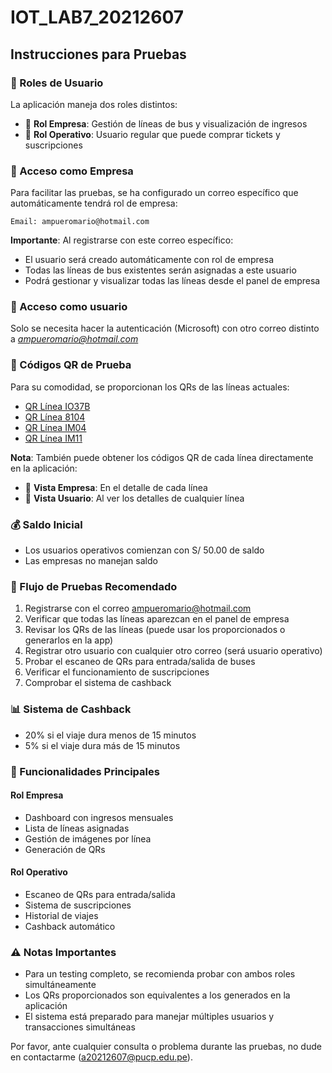 # IOT_LAB7_20212607

## Instrucciones para Pruebas

### 📱 Roles de Usuario

La aplicación maneja dos roles distintos:
- 🚌 **Rol Empresa**: Gestión de líneas de bus y visualización de ingresos
- 👤 **Rol Operativo**: Usuario regular que puede comprar tickets y suscripciones

### 🔑 Acceso como Empresa

Para facilitar las pruebas, se ha configurado un correo específico que automáticamente tendrá rol de empresa:

```
Email: ampueromario@hotmail.com
```

**Importante**: Al registrarse con este correo específico:
- El usuario será creado automáticamente con rol de empresa
- Todas las líneas de bus existentes serán asignadas a este usuario
- Podrá gestionar y visualizar todas las líneas desde el panel de empresa

### 🔑 Acceso como usuario

Solo se necesita hacer la autenticación (Microsoft) con otro correo distinto a *ampueromario@hotmail.com*


### 🎫 Códigos QR de Prueba

Para su comodidad, se proporcionan los QRs de las líneas actuales:
- [QR Línea IO37B](QRs/IO37B.jpg)
- [QR Línea 8104](QRs/8104.jpg)
- [QR Línea IM04](QRs/IM04.jpg)
- [QR Línea IM11](QRs/IM11.jpg)

**Nota**: También puede obtener los códigos QR de cada línea directamente en la aplicación:
- 🏢 **Vista Empresa**: En el detalle de cada línea
- 🎫 **Vista Usuario**: Al ver los detalles de cualquier línea

### 💰 Saldo Inicial

- Los usuarios operativos comienzan con S/ 50.00 de saldo
- Las empresas no manejan saldo

### 🔄 Flujo de Pruebas Recomendado

1. Registrarse con el correo ampueromario@hotmail.com
2. Verificar que todas las líneas aparezcan en el panel de empresa
3. Revisar los QRs de las líneas (puede usar los proporcionados o generarlos en la app)
4. Registrar otro usuario con cualquier otro correo (será usuario operativo)
5. Probar el escaneo de QRs para entrada/salida de buses
6. Verificar el funcionamiento de suscripciones
7. Comprobar el sistema de cashback

### 📊 Sistema de Cashback

- 20% si el viaje dura menos de 15 minutos
- 5% si el viaje dura más de 15 minutos

### 🌟 Funcionalidades Principales

#### Rol Empresa
- Dashboard con ingresos mensuales
- Lista de líneas asignadas
- Gestión de imágenes por línea
- Generación de QRs

#### Rol Operativo
- Escaneo de QRs para entrada/salida
- Sistema de suscripciones
- Historial de viajes
- Cashback automático

### ⚠️ Notas Importantes

- Para un testing completo, se recomienda probar con ambos roles simultáneamente
- Los QRs proporcionados son equivalentes a los generados en la aplicación
- El sistema está preparado para manejar múltiples usuarios y transacciones simultáneas

Por favor, ante cualquier consulta o problema durante las pruebas, no dude en contactarme (a20212607@pucp.edu.pe).
